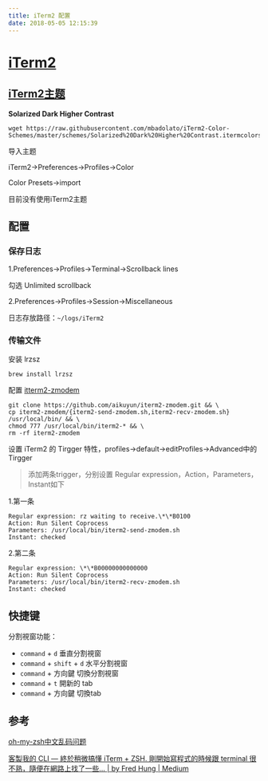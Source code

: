 ```yaml
---
title: iTerm2 配置
date: 2018-05-05 12:15:39
---
```


# [iTerm2](https://iterm2.com/)



<!--more-->



## [iTerm2主题](http://iterm2colorschemes.com/)

**Solarized Dark Higher Contrast**

```shell
wget https://raw.githubusercontent.com/mbadolato/iTerm2-Color-Schemes/master/schemes/Solarized%20Dark%20Higher%20Contrast.itermcolors
```

导入主题

iTerm2->Preferences->Profiles->Color

Color Presets->import

目前没有使用iTerm2主题



## 配置

### 保存日志

1.Preferences->Profiles->Terminal->Scrollback lines 

勾选 Unlimited scrollback

2.Preferences->Profiles->Session->Miscellaneous

日志存放路径：`~/logs/iTerm2`



### 传输文件

安装 lrzsz

```shell
brew install lrzsz
```



配置 [itterm2-zmodem](https://github.com/aikuyun/iterm2-zmodem)

```shell
git clone https://github.com/aikuyun/iterm2-zmodem.git && \
cp iterm2-zmodem/{iterm2-send-zmodem.sh,iterm2-recv-zmodem.sh} /usr/local/bin/ && \
chmod 777 /usr/local/bin/iterm2-* && \
rm -rf iterm2-zmodem
```



设置 iTerm2 的 Tirgger 特性，profiles->default->editProfiles->Advanced中的Tirgger

> 添加两条trigger，分别设置 Regular expression，Action，Parameters，Instant如下

1.第一条

```
Regular expression: rz waiting to receive.\*\*B0100
Action: Run Silent Coprocess
Parameters: /usr/local/bin/iterm2-send-zmodem.sh
Instant: checked
```

2.第二条

```
Regular expression: \*\*B00000000000000
Action: Run Silent Coprocess
Parameters: /usr/local/bin/iterm2-recv-zmodem.sh
Instant: checked
```



## 快捷键

分割視窗功能：

- `command` + `d` 垂直分割視窗
- `command` + `shift` + `d` 水平分割視窗
- `command` + 方向鍵 切換分割視窗
- `command` + `t` 開新的 tab
- `command` + 方向鍵 切換tab



## 参考

 [oh-my-zsh中文乱码问题](https://hearrain.com/2013/04/738) 

 [客製我的 CLI — 終於稍微搞懂 iTerm + ZSH. 剛開始寫程式的時候跟 terminal 很不熟，隨便在網路上找了一些… | by Fred Hung | Medium](https://spreered.medium.com/%E5%AE%A2%E8%A3%BD%E6%88%91%E7%9A%84-cli-%E7%B5%82%E6%96%BC%E7%A8%8D%E5%BE%AE%E6%90%9E%E6%87%82-iterm-zsh-d3feed27f664) 

